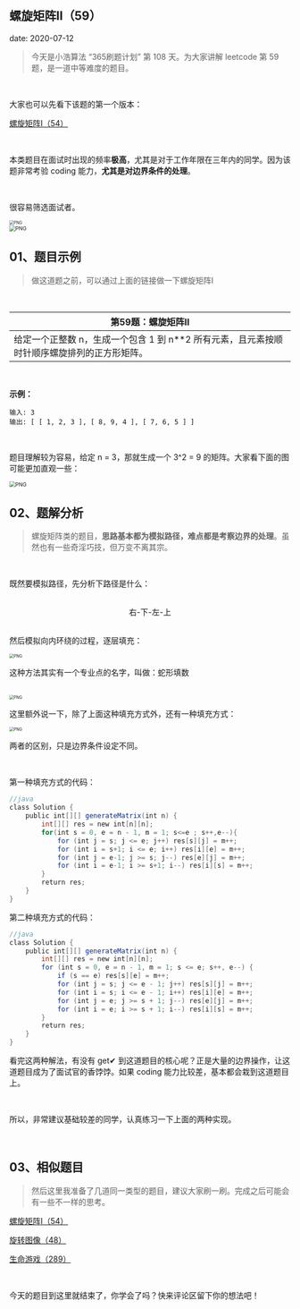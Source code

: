  
##	螺旋矩阵Ⅱ（59）
date:	2020-07-12
 

> 今天是小浩算法 “365刷题计划” 第 108 天。为大家讲解 leetcode 第 59 题，是一道中等难度的题目。

<br/>

大家也可以先看下该题的第一个版本：

 [螺旋矩阵Ⅰ（54）](1.99.其他补充题目/01.md) 

<br/>

本类题目在面试时出现的频率**极高**，尤其是对于工作年限在三年内的同学。因为该题非常考验 coding 能力，**尤其是对边界条件的处理**。

<br/>

很容易筛选面试者。

<img src="./52/1.jpg" alt="PNG" style="zoom: 50%;" />

<br/>

<img src="./52/2.jpg" alt="PNG" style="zoom: 67%;" />

## 01、题目示例

> 做这道题之前，可以通过上面的链接做一下螺旋矩阵Ⅰ

<br/>

| 第59题：螺旋矩阵Ⅱ                                            |
| ------------------------------------------------------------ |
| 给定一个正整数 n，生成一个包含 1 到 n**2 所有元素，且元素按顺时针顺序螺旋排列的正方形矩阵。 |

<br/>

**示例：**

```
输入: 3
输出: [ [ 1, 2, 3 ], [ 8, 9, 4 ], [ 7, 6, 5 ] ]
```

<br/>

题目理解较为容易，给定 n = 3，那就生成一个 3^2 = 9 的矩阵。大家看下面的图可能更加直观一些：

<img src="./52/3.jpg" alt="PNG" style="zoom: 67%;" />

## 02、题解分析

> 螺旋矩阵类的题目，**思路基本都为模拟路径，难点都是考察边界的处理**。虽然也有一些奇淫巧技，但万变不离其宗。

<br/>

既然要模拟路径，先分析下路径是什么：

<br/>

<center>右-下-左-上</center>

<br/>

然后模拟向内环绕的过程，逐层填充：

<img src="./52/4.jpg" alt="PNG" style="zoom: 50%;" />

这种方法其实有一个专业点的名字，叫做：蛇形填数

<br/>

<img src="./52/5.jpg" alt="PNG" style="zoom: 50%;" />

<br/>

这里额外说一下，除了上面这种填充方式外，还有一种填充方式：

<img src="./52/6.jpg" alt="PNG" style="zoom: 50%;" />

两者的区别，只是边界条件设定不同。

<br/>

第一种填充方式的代码：

```java
//java
class Solution {    
    public int[][] generateMatrix(int n) {        
        int[][] res = new int[n][n];        
        for(int s = 0, e = n - 1, m = 1; s<=e ; s++,e--){            
            for (int j = s; j <= e; j++) res[s][j] = m++;            
            for (int i = s+1; i <= e; i++) res[i][e] = m++;            
            for (int j = e-1; j >= s; j--) res[e][j] = m++;           
            for (int i = e-1; i >= s+1; i--) res[i][s] = m++;        
        }        
        return res;    
    }
}
```

第二种填充方式的代码：

```java
//java
class Solution {    
    public int[][] generateMatrix(int n) {        
        int[][] res = new int[n][n];        
        for (int s = 0, e = n - 1, m = 1; s <= e; s++, e--) {            
            if (s == e) res[s][e] = m++;            
            for (int j = s; j <= e - 1; j++) res[s][j] = m++;            
            for (int i = s; i <= e - 1; i++) res[i][e] = m++;            
            for (int j = e; j >= s + 1; j--) res[e][j] = m++;            
            for (int i = e; i >= s + 1; i--) res[i][s] = m++;        
        }        
        return res;    
    }
}
```

看完这两种解法，有没有 get✔ 到这道题目的核心呢？正是大量的边界操作，让这道题目成为了面试官的香饽饽。如果 coding 能力比较差，基本都会栽到这道题目上。

<br/>

所以，非常建议基础较差的同学，认真练习一下上面的两种实现。

<br/>

## 03、相似题目

> 然后这里我准备了几道同一类型的题目，建议大家刷一刷。完成之后可能会有一些不一样的思考。

 [螺旋矩阵Ⅰ（54）](1.99.其他补充题目/01.md) 

 [旋转图像（48）](1.99.其他补充题目/51.md) 

 [生命游戏（289）](1.99.其他补充题目/31.md) 

<br/>

今天的题目到这里就结束了，你学会了吗？快来评论区留下你的想法吧！